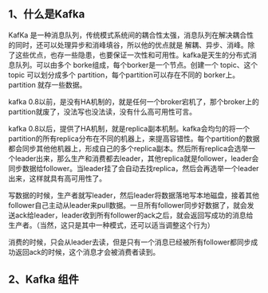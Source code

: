 ## 1、什么是Kafka

KafKa 是一种消息队列，传统模式系统间的耦合性太强，消息队列在解决耦合性的同时，还可以处理异步和消峰填谷，所以他的优点就是 解耦、异步、消峰。除了这些优点，也存一些隐患，也要保证一次性和可用性。kafka是天生的分布式消息队列。可以由多个 borke组成，每个borker是一个节点。创建一个 topic、这个topic 可以划分成多个 partition，每个partition可以存在不同的 borker上。partition 就存一些数据。

kafka 0.8以前，是没有HA机制的，就是任何一个broker宕机了，那个broker上的partition就废了，没法写也没法读，没有什么高可用性可言。

kafka 0.8以后，提供了HA机制，就是replica副本机制。kafka会均匀的将一个partition的所有replica分布在不同的机器上，来提高容错性。每个partition的数据都会同步其他他机器上，形成自己的多个replica副本。然后所有replica会选举一个leader出来，那么生产和消费都去leader，其他replica就是follower，leader会同步数据给follower。当leader挂了会自动去找replica，然后会再选举一个leader出来，这样就具有高可用性了。

写数据的时候，生产者就写leader，然后leader将数据落地写本地磁盘，接着其他follower自己主动从leader来pull数据。一旦所有follower同步好数据了，就会发送ack给leader，leader收到所有follower的ack之后，就会返回写成功的消息给生产者。（当然，这只是其中一种模式，还可以适当调整这个行为）

消费的时候，只会从leader去读，但是只有一个消息已经被所有follower都同步成功返回ack的时候，这个消息才会被消费者读到。

## 2、Kafka 组件

